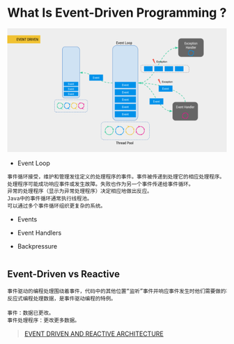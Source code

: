 # What Is Event-Driven Programming ?

![](pic/event-loop.png)

* Event Loop
```md
事件循环接受，维护和管理发往定义的处理程序的事件。事件被传递到处理它的相应处理程序。
处理程序可能成功响应事件或发生故障。失败也作为另一个事件传递给事件循环。
异常的处理程序（显示为​​异常处理程序）决定相应地做出反应。
Java中的事件循环通常执行线程池。
可以通过多个事件循环组织更复杂的系统。
```
* Events
* Event Handlers

* Backpressure
```md

```

## Event-Driven vs Reactive
```md
事件驱动的编程处理围绕着事件，代码中的其他位置“监听”事件并响应事件发生时他们需要做的事情。
反应式编程处理数据，是事件驱动编程的特例。

事件：数据已更改。
事件处理程序：更改更多数据。
```
> [EVENT DRIVEN AND REACTIVE ARCHITECTURE](https://deepakpol.wordpress.com/2015/09/29/event-driven-and-reactive-architecture/)

